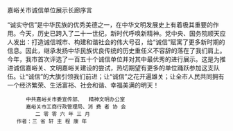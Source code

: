 嘉峪关市诚信单位展示长廊序言

“诚实守信”是中华民族的优秀美德之一，在中华文明发展史上有着极其重要的作用。今天，历史已跨入了二十一世纪，新时代呼唤新精神。党中央、国务院顺天应人发出：打造诚信城市、构建和谐社会的伟大号召，给“诚信”赋寓了更多新时期的信息。因此，继承发扬中华民族优良传统的历史重任义不容辞的落在了我们肩上。今年，我市首次评选了一百五十个诚信单位并对其中最优秀的进行展示。这是为推进诚信嘉峪关、文明嘉峪关建设的尝试，热切期望有更多的单位踊跃参加这支队伍。让“诚信”的大旗引领我们前进；让“诚信”之花开遍雄关；让全市人民共同拥有一个经济繁荣、生活富裕、社会和谐、幸福美满的明天！

          中共嘉峪关市委宣传部、  精神文明办公室
          嘉峪关市工商行政管理局、消 费 者 协 会
             二 零 零 六 年 三 月
       作者：三 省 轩 主 程 康 年
